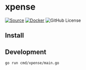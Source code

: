 # xpense

[![Source](https://img.shields.io/badge/Source-GitHub-blue?logo=github)](https://github.com/jljl1337/xpense)
[![Docker](https://img.shields.io/badge/Docker-jljl1337%2Fxpense-blue?logo=docker)](https://hub.docker.com/r/jljl1337/xpense)
![GitHub License](https://img.shields.io/github/license/jljl1337/xpense?label=License)

## Install

## Development

```bash
go run cmd/xpense/main.go
```